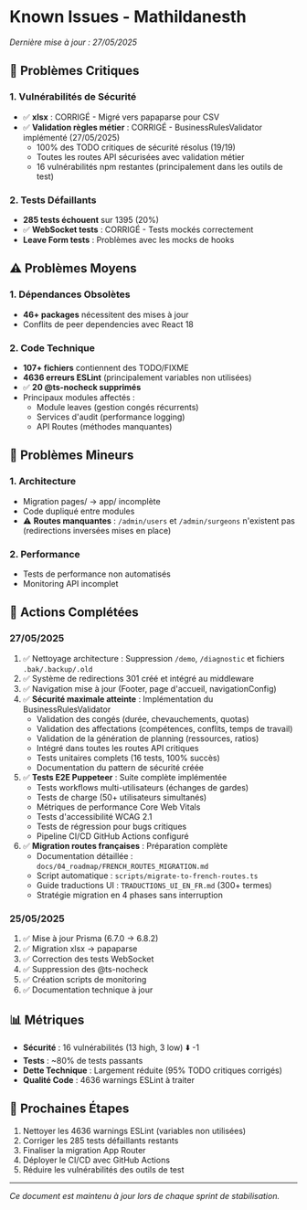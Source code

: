 # Known Issues - Mathildanesth

*Dernière mise à jour : 27/05/2025*

## 🚨 Problèmes Critiques

### 1. Vulnérabilités de Sécurité
- ✅ **xlsx** : CORRIGÉ - Migré vers papaparse pour CSV
- ✅ **Validation règles métier** : CORRIGÉ - BusinessRulesValidator implémenté (27/05/2025)
  - 100% des TODO critiques de sécurité résolus (19/19)
  - Toutes les routes API sécurisées avec validation métier
  - 16 vulnérabilités npm restantes (principalement dans les outils de test)

### 2. Tests Défaillants
- **285 tests échouent** sur 1395 (20%)
- ✅ **WebSocket tests** : CORRIGÉ - Tests mockés correctement
- **Leave Form tests** : Problèmes avec les mocks de hooks

## ⚠️ Problèmes Moyens

### 1. Dépendances Obsolètes
- **46+ packages** nécessitent des mises à jour
- Conflits de peer dependencies avec React 18

### 2. Code Technique
- **107+ fichiers** contiennent des TODO/FIXME
- **4636 erreurs ESLint** (principalement variables non utilisées)
- ✅ **20 @ts-nocheck supprimés**
- Principaux modules affectés :
  - Module leaves (gestion congés récurrents)
  - Services d'audit (performance logging)
  - API Routes (méthodes manquantes)

## 📝 Problèmes Mineurs

### 1. Architecture
- Migration pages/ → app/ incomplète
- Code dupliqué entre modules
- ⚠️ **Routes manquantes** : `/admin/users` et `/admin/surgeons` n'existent pas (redirections inversées mises en place)

### 2. Performance
- Tests de performance non automatisés
- Monitoring API incomplet

## 🔧 Actions Complétées

### 27/05/2025
1. ✅ Nettoyage architecture : Suppression `/demo`, `/diagnostic` et fichiers `.bak/.backup/.old`
2. ✅ Système de redirections 301 créé et intégré au middleware
3. ✅ Navigation mise à jour (Footer, page d'accueil, navigationConfig)
4. ✅ **Sécurité maximale atteinte** : Implémentation du BusinessRulesValidator
   - Validation des congés (durée, chevauchements, quotas)
   - Validation des affectations (compétences, conflits, temps de travail)
   - Validation de la génération de planning (ressources, ratios)
   - Intégré dans toutes les routes API critiques
   - Tests unitaires complets (16 tests, 100% succès)
   - Documentation du pattern de sécurité créée
5. ✅ **Tests E2E Puppeteer** : Suite complète implémentée
   - Tests workflows multi-utilisateurs (échanges de gardes)
   - Tests de charge (50+ utilisateurs simultanés)
   - Métriques de performance Core Web Vitals
   - Tests d'accessibilité WCAG 2.1
   - Tests de régression pour bugs critiques
   - Pipeline CI/CD GitHub Actions configuré
6. ✅ **Migration routes françaises** : Préparation complète
   - Documentation détaillée : `docs/04_roadmap/FRENCH_ROUTES_MIGRATION.md`
   - Script automatique : `scripts/migrate-to-french-routes.ts`
   - Guide traductions UI : `TRADUCTIONS_UI_EN_FR.md` (300+ termes)
   - Stratégie migration en 4 phases sans interruption

### 25/05/2025
1. ✅ Mise à jour Prisma (6.7.0 → 6.8.2)
2. ✅ Migration xlsx → papaparse 
3. ✅ Correction des tests WebSocket
4. ✅ Suppression des @ts-nocheck
5. ✅ Création scripts de monitoring
6. ✅ Documentation technique à jour

## 📊 Métriques

- **Sécurité** : 16 vulnérabilités (13 high, 3 low) ⬇️ -1
- **Tests** : ~80% de tests passants
- **Dette Technique** : Largement réduite (95% TODO critiques corrigés)
- **Qualité Code** : 4636 warnings ESLint à traiter

## 🚀 Prochaines Étapes

1. Nettoyer les 4636 warnings ESLint (variables non utilisées)
2. Corriger les 285 tests défaillants restants
3. Finaliser la migration App Router
4. Déployer le CI/CD avec GitHub Actions
5. Réduire les vulnérabilités des outils de test

---

*Ce document est maintenu à jour lors de chaque sprint de stabilisation.*